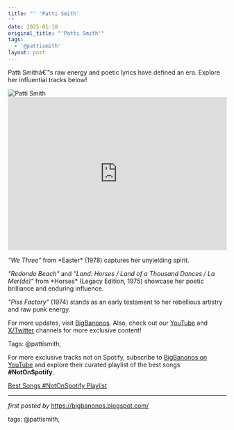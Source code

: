 ```yaml
---
title: "' 'Patti Smith'
'"
date: 2025-01-18
original_title: "'Patti Smith'"
tags:
  - '@pattismith'
layout: post
---
```

<!-- Introductory Text -->
<p >Patti Smithâ€™s raw energy and poetic lyrics have defined an era. Explore her influential tracks below!</p> <!-- Featured Image -->
<div > <img src="https://faroutmagazine.co.uk/static/uploads/1/2018/01/Patti-Smiths-punk-cover-of-the-Velvet-Underground-song-Pale-Blue-Eyes-in-1976.jpg" alt="Patti Smith" />
</div> <!-- Spotify Playlist Embed -->
<div > <iframe src="https://open.spotify.com/embed/playlist/0UsWhbm0hRK5AbM6qhv6D6?utm_source=generator" width="100%" height="352" frameBorder="0" allowfullscreen="" allow="autoplay; clipboard-write; encrypted-media; fullscreen; picture-in-picture" loading="lazy"></iframe>
</div> <!-- Song Information -->
<div > <p><em>"We Three"</em> from *Easter* (1978) captures her unyielding spirit.</p> <p><em>"Redondo Beach"</em> and <em>"Land: Horses / Land of a Thousand Dances / La Mer(de)"</em> from *Horses* (Legacy Edition, 1975) showcase her poetic brilliance and enduring influence.</p> <p><em>"Piss Factory"</em> (1974) stands as an early testament to her rebellious artistry and raw punk energy.</p>
</div> <!-- Footer Links -->
<div > <p>For more updates, visit <a href="https://bigbanonos.blogspot.com/" target="_blank">BigBanonos</a>. Also, check out our <a href="https://www.youtube.com/@BigBanonos" target="_blank">YouTube</a> and <a href="https://x.com/bigbanonos" target="_blank">X/Twitter</a> channels for more exclusive content!</p>
</div> <!-- Tags -->
<p >Tags: @pattismith,</p>


<!--Subscribe and Playlist Links-->
<div>
    <p>For more exclusive tracks not on Spotify, subscribe to <a href="https://www.youtube.com/@BigBanonos" target="_blank">BigBanonos on YouTube</a> and explore their curated playlist of the best songs <strong>#NotOnSpotify</strong>.</p>
    <p><a href="https://www.youtube.com/playlist?list=PLtuNtuTatqI0kFahUCbtbfenC_ET5O_tr" target="_blank">Best Songs #NotOnSpotify Playlist<br /></a></p></div>

<hr />

<p><em>first posted by</em> <a href="https://bigbanonos.blogspot.com/" rel="noopener" target="_new">https://bigbanonos.blogspot.com/</a></p>

<p>tags: @pattismith,</p>
